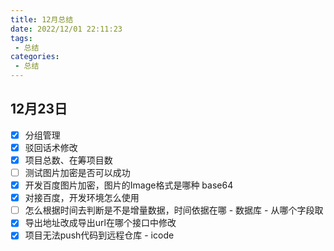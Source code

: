 ```yaml
---
title: 12月总结
date: 2022/12/01 22:11:23
tags: 
 - 总结
categories: 
 - 总结
---
```

## 12月23日

- [x] 分组管理
- [x] 驳回话术修改
- [x] 项目总数、在筹项目数 
- [ ] 测试图片加密是否可以成功
- [x] 开发百度图片加密，图片的Image格式是哪种 base64
- [x] 对接百度，开发环境怎么使用
- [ ] 怎么根据时间去判断是不是增量数据，时间依据在哪 - 数据库 - 从哪个字段取
- [x] 导出地址改成导出url在哪个接口中修改
- [x] 项目无法push代码到远程仓库 - icode
